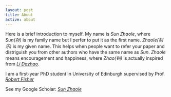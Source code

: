 ```yaml
---
layout: post
title: About
active: about
---
```



Here is a brief introduction to myself. My name is *Sun Zhaole*, where *Sun(孙)* is my family name but I perfer to put it as the first name. *Zhaole(钊乐)* is my given name. This helps when people want to refer your paper and distriguish you from other authors who have the same name as *Sun*. *Zhaole* means encouragement and happiness, where *Zhao(钊)* is actually inspired from [*Li Dazhao*](https://en.wikipedia.org/wiki/Li_Dazhao). 

I am a first-year PhD student in University of Edinburgh supervised by Prof. [*Robert Fisher*](https://homepages.inf.ed.ac.uk/rbf/)

See my Google Scholar: [*Sun Zhaole*](https://scholar.google.com/citations?user=onTsdhYAAAAJ&hl=en&oi=ao)